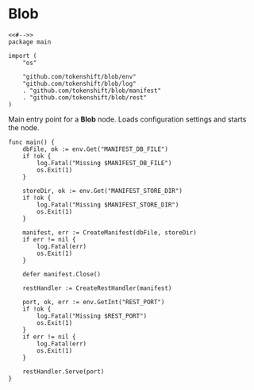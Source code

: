 # Blob

	<<#-->>
	package main

	import (
		"os"

		"github.com/tokenshift/blob/env"
		"github.com/tokenshift/blob/log"
		. "github.com/tokenshift/blob/manifest"
		. "github.com/tokenshift/blob/rest"
	)

Main entry point for a **Blob** node. Loads configuration settings and starts
the node.

	func main() {
		dbFile, ok := env.Get("MANIFEST_DB_FILE")
		if !ok {
			log.Fatal("Missing $MANIFEST_DB_FILE")
			os.Exit(1)
		}

		storeDir, ok := env.Get("MANIFEST_STORE_DIR")
		if !ok {
			log.Fatal("Missing $MANIFEST_STORE_DIR")
			os.Exit(1)
		}

		manifest, err := CreateManifest(dbFile, storeDir)
		if err != nil {
			log.Fatal(err)
			os.Exit(1)
		}

		defer manifest.Close()

		restHandler := CreateRestHandler(manifest)

		port, ok, err := env.GetInt("REST_PORT")
		if !ok {
			log.Fatal("Missing $REST_PORT")
			os.Exit(1)
		}
		if err != nil {
			log.Fatal(err)
			os.Exit(1)
		}

		restHandler.Serve(port)
	}
